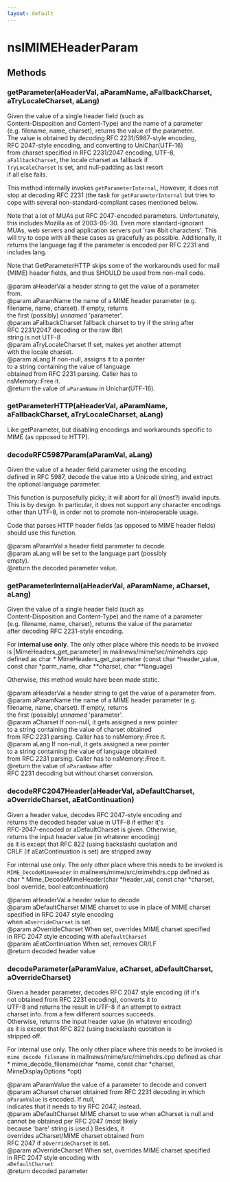 ```yaml
---
layout: default
---
```


# nsIMIMEHeaderParam #

## Methods ##

### getParameter(aHeaderVal, aParamName, aFallbackCharset, aTryLocaleCharset, aLang) ###
   
Given the value of a single header field  (such as  
Content-Disposition and Content-Type) and the name of a parameter  
(e.g. filename, name, charset), returns the value of the parameter.  
The value is obtained by decoding RFC 2231/5987-style encoding,  
RFC 2047-style encoding, and converting to UniChar(UTF-16)  
from charset specified in RFC 2231/2047 encoding, UTF-8,   
<code>aFallbackCharset</code>, the locale charset as fallback if  
<code>TryLocaleCharset</code> is set, and null-padding as last resort  
if all else fails.  
  
<p>   
This method internally invokes <code>getParameterInternal</code>,   
However, it does not stop at decoding RFC 2231 (the task for  
<code>getParameterInternal</code> but tries to cope  
with several non-standard-compliant cases mentioned below.  
  
<p>  
Note that a lot of MUAs put RFC 2047-encoded parameters. Unfortunately,  
this includes Mozilla as of 2003-05-30. Even more standard-ignorant MUAs,  
web servers and application servers put 'raw 8bit characters'. This will  
try to cope with all these cases as gracefully as possible. Additionally,  
it returns the language tag if the parameter is encoded per RFC 2231 and   
includes lang.  
  
<p>  
Note that GetParameterHTTP skips some of the workarounds used for  
mail (MIME) header fields, and thus SHOULD be used from non-mail  
code.  
  
  
@param  aHeaderVal        a header string to get the value of a parameter   
                          from.  
@param  aParamName        the name of a MIME header parameter (e.g.   
                          filename, name, charset). If empty,  returns   
                          the first (possibly) _unnamed_ 'parameter'.  
@param  aFallbackCharset  fallback charset to try if  the string after  
                          RFC 2231/2047 decoding or the raw 8bit   
                          string is not UTF-8  
@param  aTryLocaleCharset If set, makes yet another attempt   
                          with the locale charset.  
@param  aLang             If non-null, assigns it to a pointer   
                          to a string containing the value of language   
                          obtained from RFC 2231 parsing. Caller has to   
                          nsMemory::Free it.  
@return the value of <code>aParamName</code> in Unichar(UTF-16).  
  

### getParameterHTTP(aHeaderVal, aParamName, aFallbackCharset, aTryLocaleCharset, aLang) ###
  
Like getParameter, but disabling encodings and workarounds specific to  
MIME (as opposed to HTTP).  
  

### decodeRFC5987Param(aParamVal, aLang) ###
   
Given the value of a header field parameter using the encoding  
defined in RFC 5987, decode the value into a Unicode string, and extract  
the optional language parameter.  
  
<p>   
This function is purposefully picky; it will abort for all (most?)  
invalid inputs. This is by design. In particular, it does not support  
any character encodings other than UTF-8, in order not to promote  
non-interoperable usage.  
  
<p>  
Code that parses HTTP header fields (as opposed to MIME header fields)  
should use this function.  
  
@param  aParamVal         a header field parameter to decode.  
@param  aLang             will be set to the language part (possibly  
                          empty).  
@return the decoded parameter value.  
  

### getParameterInternal(aHeaderVal, aParamName, aCharset, aLang) ###
   
Given the value of a single header field  (such as  
Content-Disposition and Content-Type) and the name of a parameter  
(e.g. filename, name, charset), returns the value of the parameter   
after decoding RFC 2231-style encoding.   
<p>  
For <strong>internal use only</strong>. The only other place where   
this needs to be  invoked  is  |MimeHeaders_get_parameter| in   
mailnews/mime/src/mimehdrs.cpp defined as   
char * MimeHeaders_get_parameter (const char *header_value,   
                                  const char *parm_name,  
                                  char **charset, char **language)  
  
Otherwise, this method would have been made static.  
  
@param  aHeaderVal  a header string to get the value of a parameter from.  
@param  aParamName  the name of a MIME header parameter (e.g.   
                    filename, name, charset). If empty,  returns   
                    the first (possibly) _unnamed_ 'parameter'.  
@param  aCharset    If non-null, it gets assigned a new pointer  
                    to a string containing the value of charset obtained  
                    from RFC 2231 parsing. Caller has to nsMemory::Free it.  
@param  aLang       If non-null, it gets assigned a new pointer  
                    to a string containing the value of language obtained  
                    from RFC 2231 parsing. Caller has to nsMemory::Free it.  
@return             the value of <code>aParamName</code> after  
                    RFC 2231 decoding but without charset conversion.  
  

### decodeRFC2047Header(aHeaderVal, aDefaultCharset, aOverrideCharset, aEatContinuation) ###
   
Given a header value, decodes RFC 2047-style encoding and  
returns the decoded header value in UTF-8 if either it's  
RFC-2047-encoded or aDefaultCharset is given. Otherwise,  
returns the input header value (in whatever encoding)   
as it is except that  RFC 822 (using backslash) quotation and   
CRLF (if aEatContinuation is set) are stripped away  
<p>  
For internal use only. The only other place where this needs to be   
invoked  is  <code>MIME_DecodeMimeHeader</code> in   
mailnews/mime/src/mimehdrs.cpp defined as  
char * Mime_DecodeMimeHeader(char *header_val, const char *charset,   
                             bool override, bool eatcontinuation)  
  
@param aHeaderVal       a header value to decode  
@param aDefaultCharset  MIME charset to use in place of MIME charset  
                        specified in RFC 2047 style encoding  
                        when <code>aOverrideCharset</code> is set.  
@param aOverrideCharset When set, overrides MIME charset specified   
                        in RFC 2047 style encoding with <code>aDefaultCharset</code>  
@param aEatContinuation When set, removes CR/LF  
@return                 decoded header value  
  

### decodeParameter(aParamValue, aCharset, aDefaultCharset, aOverrideCharset) ###
   
Given a header parameter, decodes RFC 2047 style encoding (if it's   
not obtained from RFC 2231 encoding),  converts it to  
UTF-8 and returns the result in UTF-8 if an attempt to extract   
charset info. from a few different sources succeeds.  
Otherwise,  returns the input header value (in whatever encoding)   
as it is except that  RFC 822 (using backslash) quotation is  
stripped off.  
<p>  
For internal use only. The only other place where this needs to be   
invoked  is  <code>mime_decode_filename</code> in   
mailnews/mime/src/mimehdrs.cpp defined as  
char * mime_decode_filename(char *name, const char *charset,   
                            MimeDisplayOptions *opt)   
  
@param aParamValue      the value of a parameter to decode and convert  
@param aCharset         charset obtained from RFC 2231 decoding  in which   
                        <code>aParamValue</code> is encoded. If null,  
                        indicates that it needs to try RFC 2047, instead.   
@param aDefaultCharset  MIME charset to use when aCharset is null and  
                        cannot be obtained per RFC 2047 (most likely   
                        because 'bare' string is  used.)  Besides, it   
                        overrides aCharset/MIME charset obtained from   
                        RFC 2047 if <code>aOverrideCharset</code>  is set.  
@param aOverrideCharset When set, overrides MIME charset specified   
                        in RFC 2047 style encoding with   
                        <code>aDefaultCharset</code>  
@return                 decoded parameter   
  
